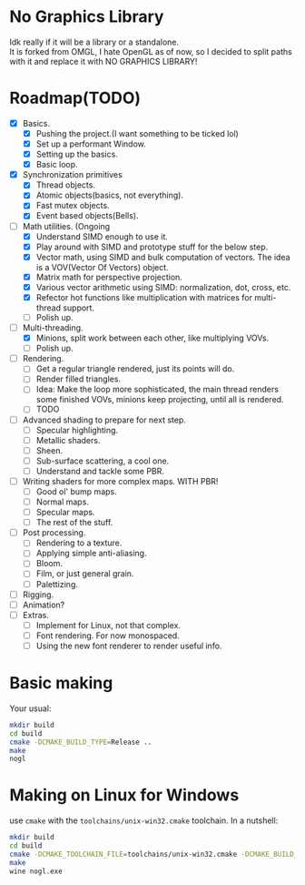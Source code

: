 # No Graphics Library
Idk really if it will be a library or a standalone.\
It is forked from OMGL, I hate OpenGL as of now, so I decided to split paths with it and replace it with NO GRAPHICS LIBRARY!

# Roadmap(TODO)
- [x] Basics.
  - [x] Pushing the project.(I want something to be ticked lol)
  - [x] Set up a performant Window.
  - [x] Setting up the basics.
  - [x] Basic loop.
- [x] Synchronization primitives
  - [x] Thread objects.
  - [x] Atomic objects(basics, not everything).
  - [x] Fast mutex objects.
  - [x] Event based objects(Bells).
- [ ] Math utilities. (Ongoing
  - [x] Understand SIMD enough to use it.
  - [x] Play around with SIMD and prototype stuff for the below step.
  - [x] Vector math, using SIMD and bulk computation of vectors. The idea is a VOV(Vector Of Vectors) object.
  - [x] Matrix math for perspective projection.
  - [x] Various vector arithmetic using SIMD: normalization, dot, cross, etc.
  - [x] Refector hot functions like multiplication with matrices for multi-thread support.
  - [ ] Polish up.
- [ ] Multi-threading.
  - [x] Minions, split work between each other, like multiplying VOVs.
  - [ ] Polish up.
- [ ] Rendering.
  - [ ] Get a regular triangle rendered, just its points will do.
  - [ ] Render filled triangles.
  - [ ] Idea: Make the loop more sophisticated, the main thread renders some finished VOVs, minions keep projecting, until all is rendered.
  - [ ] TODO
- [ ] Advanced shading to prepare for next step.
  - [ ] Specular highlighting.
  - [ ] Metallic shaders.
  - [ ] Sheen.
  - [ ] Sub-surface scattering, a cool one.
  - [ ] Understand and tackle some PBR.
- [ ] Writing shaders for more complex maps. WITH PBR!
  - [ ] Good ol' bump maps.
  - [ ] Normal maps.
  - [ ] Specular maps.
  - [ ] The rest of the stuff.
- [ ] Post processing.
  - [ ] Rendering to a texture.
  - [ ] Applying simple anti-aliasing.
  - [ ] Bloom.
  - [ ] Film, or just general grain.
  - [ ] Palettizing.
- [ ] Rigging.
- [ ] Animation?
- [ ] Extras.
  - [ ] Implement for Linux, not that complex.
  - [ ] Font rendering. For now monospaced.
  - [ ] Using the new font renderer to render useful info.

# Basic making
Your usual:
```sh
mkdir build
cd build
cmake -DCMAKE_BUILD_TYPE=Release ..
make
nogl
```

# Making on Linux for Windows
use `cmake` with the `toolchains/unix-win32.cmake` toolchain. In a nutshell:
```sh
mkdir build
cd build
cmake -DCMAKE_TOOLCHAIN_FILE=toolchains/unix-win32.cmake -DCMAKE_BUILD_TYPE=Release ..
make
wine nogl.exe
```
